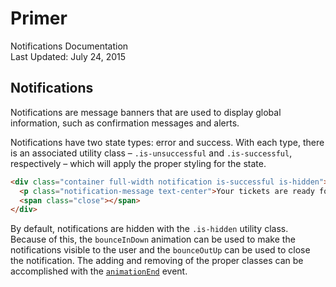 Primer
===
Notifications Documentation  
Last Updated: July 24, 2015

## Notifications
Notifications are message banners that are used to display global information, such as confirmation messages and alerts.

Notifications have two state types: error and success. With each type, there is an associated utility class – `.is-unsuccessful` and `.is-successful`, respectively – which will apply the proper styling for the state.

```html
<div class="container full-width notification is-successful is-hidden">
  <p class="notification-message text-center">Your tickets are ready for pickup!</p>
  <span class="close"></span>
</div>
```

By default, notifications are hidden with the `.is-hidden` utility class. Because of this, the `bounceInDown` animation can be used to make the notifications visible to the user and the `bounceOutUp` can be used to close the notification. The adding and removing of the proper classes can be accomplished with the [`animationEnd`](https://developer.mozilla.org/en-US/docs/Web/Guide/CSS/Using_CSS_animations#Adding_the_animation_event_listeners) event.
